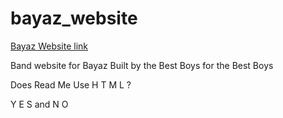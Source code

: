 # bayaz_website

[Bayaz Website link](https://bayazband.com/)

Band website for Bayaz
Built by the Best Boys for the Best Boys


<p>Does  Read  Me  Use  H T M L ?</p>

<p>Y E S and N O</p>

